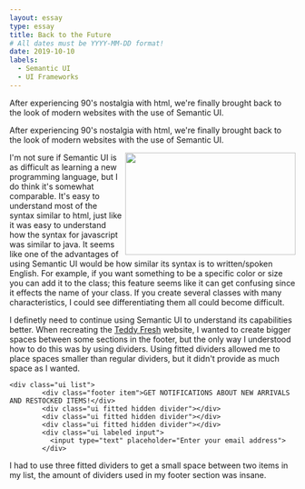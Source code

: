 ```yaml
---
layout: essay
type: essay
title: Back to the Future
# All dates must be YYYY-MM-DD format!
date: 2019-10-10
labels:
  - Semantic UI
  - UI Frameworks
---
```

 After experiencing 90's nostalgia with html, we're finally brought back to the look of modern websites with the use of Semantic UI. 
 
 <!--
<div class="ui small image">
  <img class="ui image" align="centered" src="https://miro.medium.com/max/500/1*H4Q0WVU0Hzt4DEcwVgZwbQ.jpeg" height="180px" width="300px">
</div>
-->

<p>
   After experiencing 90's nostalgia with html, we're finally brought back to the look of modern websites with the use of Semantic UI. 
</p>  
  <img class="ui image" align="right" src="https://miro.medium.com/max/500/1*H4Q0WVU0Hzt4DEcwVgZwbQ.jpeg" height="180px" width="300px">


I'm not sure if Semantic UI is as difficult as learning a new programming language, but I do think it's somewhat comparable. It's easy to understand most of the syntax similar to html, just like it was easy to understand how the syntax for javascript was similar to java. It seems like one of the advantages of using Semantic UI would be how similar its syntax is to written/spoken English. For example, if you want something to be a specific color or size you can add it to the class; this feature seems like it can get confusing since it effects the name of your class. If you create several classes with many characteristics, I could see differentiating them all could become difficult.

I definetly need to continue using Semantic UI to understand its capabilities better. When recreating the [Teddy Fresh](https://teddyfresh.com/) website, I wanted to create bigger spaces between some sections in the footer, but the only way I understood how to do this was by using dividers. Using fitted dividers allowed me to place spaces smaller than regular dividers, but it didn't provide as much space as I wanted.
```
<div class="ui list">
        <div class="footer item">GET NOTIFICATIONS ABOUT NEW ARRIVALS AND RESTOCKED ITEMS!</div>
        <div class="ui fitted hidden divider"></div>
        <div class="ui fitted hidden divider"></div>
        <div class="ui fitted hidden divider"></div>
        <div class="ui labeled input">
          <input type="text" placeholder="Enter your email address">
        </div>
```
I had to use three fitted dividers to get a small space between two items in my list, the amount of dividers used in my footer section was insane.
